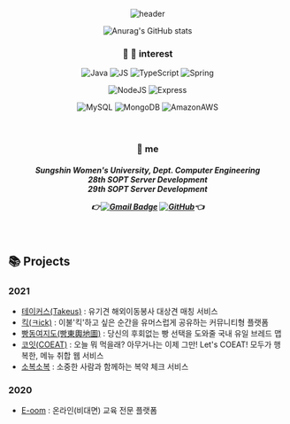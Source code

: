 <div align=center>
 
![header](https://capsule-render.vercel.app/api?type=waving&height=250&text=Hanhee&color=pink)

![Anurag's GitHub stats](https://github-readme-stats.vercel.app/api?username=kanghanhee&count_private=true&show_icons=true&theme=buefy)
 
### :eyes: :seedling: interest
![Java](https://img.shields.io/badge/Java-007396?style=flat-square&logo=Java&logoColor=white)  ![JS](https://img.shields.io/badge/JavaScript-F7DF1E?style=flat-square&logo=JavaScript&logoColor=black)  ![TypeScript](https://img.shields.io/badge/TypeScript-3178C6?style=flat-square&logo=TypeScript&logoColor=white)  ![Spring](https://img.shields.io/badge/Spring-6DB33F?style=flat-square&logo=Spring&logoColor=white)
<br>
 
![NodeJS](https://img.shields.io/badge/Node.js-339933?style=flat-square&logo=Node.js&logoColor=white)  ![Express](https://img.shields.io/badge/Express-000000?style=flat-square&logo=Express&logoColor=white)
<br>

![MySQL](https://img.shields.io/badge/MySQL-4479A1?style=flat-square&logo=MySQL&logoColor=white)  ![MongoDB](https://img.shields.io/badge/MongoDB-47A248?style=flat-square&logo=MongoDB&logoColor=white)  ![AmazonAWS](https://img.shields.io/badge/AWS-232F3E?style=flat-square&logo=AmazonAWS&logoColor=white)
<br><br><br>
  
### :raised_hands: me
<h5 align="center">
 
 Sungshin Women's University, Dept. Computer Engineering </br>
 28th SOPT Server Development </br>
 29th SOPT Server Development </br>

👉[![Gmail Badge](https://img.shields.io/badge/Gmail-d14836?style=flat-square&logo=Gmail&logoColor=white&link=mailto:snugyun01@gmail.com)](mailto:snugyun01@gmail.com)
[![GitHub](http://img.shields.io/badge/GitHub-black?style=flat-square&logo=github&link=https://zzsza.github.io/)](https://github.com/kanghanhee)👈

</div>


<br>

## :books: Projects
### 2021
- [테이커스(Takeus)](https://github.com/TAKE-US/TAKEUS-BACK) : 유기견 해외이동봉사 대상견 매칭 서비스
- [킥(ㅋick)](https://github.com/SOPT28th-SOPKATHON-Kick) : 이불'킥'하고 싶은 순간을 유머스럽게 공유하는 커뮤니티형 플랫폼
- [빵동여지도(빵東輿地圖)](https://github.com/bbangmap/BBangMap-Server) : 당신의 후회없는 빵 선택을 도와줄 국내 유일 브레드 맵
- [코잇(COEAT)](https://github.com/CO-EAT/CO-EAT-SERVER) : 오늘 뭐 먹을래? 아무거나는 이제 그만! Let's COEAT! 모두가 행복한, 메뉴 취합 웹 서비스
- [소복소복](https://github.com/TeamSobokSobok/Sobok-Server) : 소중한 사람과 함께하는 복약 체크 서비스

### 2020
- [E-oom](https://github.com/kanghanhee/E-oom) : 온라인(비대면) 교육 전문 플랫폼
<br> 

<!--
**kanghanhee/kanghanhee** is a ✨ _special_ ✨ repository because its `README.md` (this file) appears on your GitHub profile.

Here are some ideas to get you started:

- 🔭 I’m currently working on ...
- 🌱 I’m currently learning ...
- 👯 I’m looking to collaborate on ...
- 🤔 I’m looking for help with ...
- 💬 Ask me about ...
- 📫 How to reach me: ...
- 😄 Pronouns: ...
- ⚡ Fun fact: ...
-->
